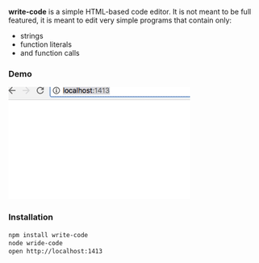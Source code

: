 **write-code** is a simple HTML-based code editor. It is not meant to be full featured, it is meant to edit very simple programs that contain only:

* strings
* function literals
* and function calls

### Demo

![GIF of person typing "function rad" which turns magically into "function rad(){" with the closing brace "}" on the next line. They press ENTER and the cursor drops to the next line. They type dad and it appears quoted as "dad". Then they type a ( and the quotes disappear. We now see "function rad(){" on the first line, "dad(" on the second line and ")}" on the third line. Finally they type "sad" which is automatically quoted. The last line is "sad")}. Without the period.](https://raw.githubusercontent.com/erikpukinskis/write-code/master/demo.gif?token=AACJSb_Mdth6OH7rXWTxBFAe17key25bks5agQPPwA%3D%3D)

### Installation

```
npm install write-code
node wride-code
open http://localhost:1413
```
